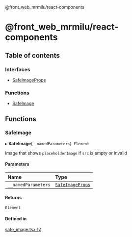 @front_web_mrmilu/react-components

# @front_web_mrmilu/react-components

## Table of contents

### Interfaces

- [SafeImageProps](interfaces/SafeImageProps.md)

### Functions

- [SafeImage](ReactComponents.md#safeimage)

## Functions

### SafeImage

▸ **SafeImage**(`__namedParameters`): `Element`

Image that shows `placeholderImage` if `src` is empty or invalid

#### Parameters

| Name                | Type                                             |
| :------------------ | :----------------------------------------------- |
| `__namedParameters` | [`SafeImageProps`](interfaces/SafeImageProps.md) |

#### Returns

`Element`

#### Defined in

[safe_image.tsx:12](https://github.com/mrmilu/front_web_mrmilu/blob/a26d51a/packages/react_components/src/safe_image.tsx#L12)
